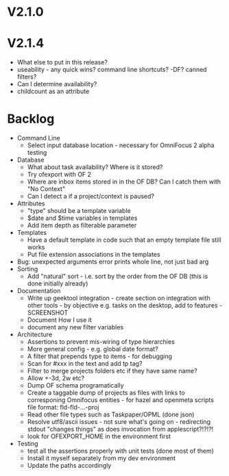 # V2.1.0

# V2.1.4

- What else to put in this release?
- useability - any quick wins? command line shortcuts? -DF? canned filters?
- Can I determine availability?
- childcount as an attribute

# Backlog

- Command Line
    - Select input database location - necessary for OmniFocus 2 alpha testing
- Database
    - What about task availability? Where is it stored?
    - Try ofexport with OF 2
    - Where are inbox items stored in in the OF DB?
        Can I catch them with "No Context"
    - Can I detect a if a project/context is paused?
- Attributes
    - "type" should be a template variable
    - $date and $time variables in templates
    - Add item depth as filterable parameter
- Templates
    - Have a default template in code such that an empty template file still works
    - Put file extension associations in the templates
- Bug: unexpected arguments error prints whole line, not just bad arg
- Sorting
    - Add "natural" sort - i.e. sort by the order from the OF DB (this is done initially already)
- Documentation
    - Write up geektool integration - create section on integration with other tools - by objective e.g. tasks on the desktop, add to features - SCREENSHOT
    - Document How I use it
    - document any new filter variables
- Architecture
    - Assertions to prevent mis-wiring of type hierarchies
    - More general config - e.g. global date format?
    - A filter that prepends type to items - for debugging
    - Scan for #xxx in the text and add tp tag?
    - Filter to merge projects folders etc if they have same name?
    - Allow +-3d, 2w etc?
    - Dump OF schema programatically
    - Create a taggable dump of projects as files with links to corresponing Omnifocus entities - for hazel and openmeta scripts
        file format: fld-fld-…-proj
    - Read other file types such as Taskpaper/OPML (done json)
    - Resolve utf8/ascii issues - not sure what's going on - redirecting stdout "changes things" as does invocation from applescript?!?!?!
    - look for OFEXPORT_HOME in the environment first
- Testing
    - test all the assertions properly with unit tests (done most of them)
    - Install it myself separately from my dev environment
    - Update the paths accordingly
